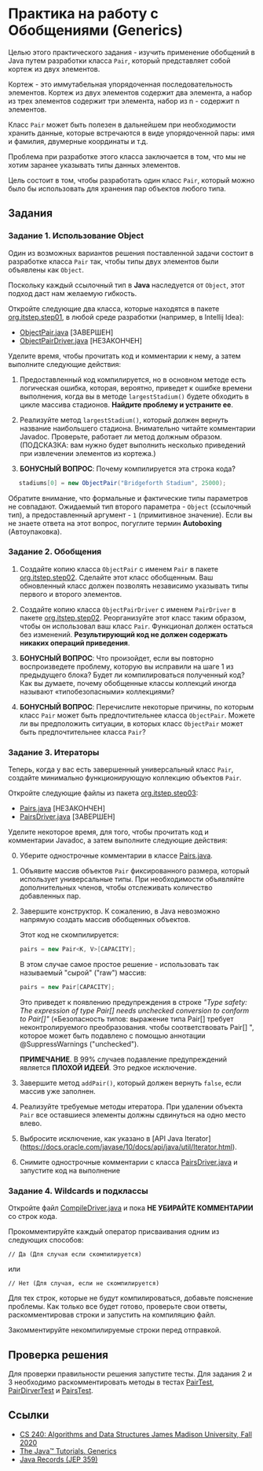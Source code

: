 # Практика на работу с Обобщениями (Generics)

Целью этого практического задания - изучить применение обобщений в Java путем разработки класса `Pair`, который
представляет собой кортеж из двух элементов.

Кортеж - это иммутабельная упорядоченная последовательность элементов. Кортеж из двух элементов содержит два элемента, а 
набор из трех элементов содержит три элемента, набор из n - содержит n элементов.

Класс `Pair` может быть полезен в дальнейшем при необходимости хранить данные, которые встречаются в виде упорядоченной пары:
имя и фамилия, двумерные координаты и т.д.

Проблема при разработке этого класса заключается в том, что мы не хотим заранее указывать типы данных элементов.

Цель состоит в том, чтобы разработать один класс `Pair`, который можно было бы использовать для хранения пар объектов любого типа.

## Задания

### Задание 1. Использование Object

Один из возможных вариантов решения поставленной задачи состоит в разработке класса `Pair` так, чтобы типы двух 
элементов были объявлены как `Object`.

Поскольку каждый ссылочный тип в **Java** наследуется от `Object`, этот подход даст нам желаемую гибкость.

Откройте следующие два класса, которые находятся в пакете [org.itstep.step01](src/main/java/org/itstep/step01), 
в любой среде разработки (например, в Intellij Idea):

* [ObjectPair.java](src/main/java/org/itstep/step01/ObjectPair.java) [ЗАВЕРШЕН]
* [ObjectPairDriver.java](src/main/java/org/itstep/step01/ObjectPairDriver.java) [НЕЗАКОНЧЕН]

Уделите время, чтобы прочитать код и комментарии к нему, а затем выполните следующие действия:

1. Предоставленный код компилируется, но в основном методе есть логическая ошибка, которая, вероятно, приведет
к ошибке времени выполнения, когда вы в методе `largestStadium()` будете обходить в цикле массива стадионов. 
**Найдите проблему и устраните ее**.

2. Реализуйте метод `largestStadium()`, который должен вернуть название наибольшего стадиона. Внимательно читайте комментарии Javadoc.
Проверьте, работает ли метод должным образом. 
(ПОДСКАЗКА: вам нужно будет выполнить несколько приведений при извлечении элементов из кортежа.)

3. **БОНУСНЫЙ ВОПРОС**: Почему компилируется эта строка кода?

```java
   stadiums[0] = new ObjectPair("Bridgeforth Stadium", 25000);
```

Обратите внимание, что формальные и фактические типы параметров не совпадают. Ожидаемый тип второго параметра - `Object`
(ссылочный тип), а предоставленный аргумент - `1` (примитивное значение). 
Если вы не знаете ответа на этот вопрос, погуглите термин **Autoboxing** (Автоупаковка).

### Задание 2. Обобщения

1. Создайте копию класса `ObjectPair` с именем `Pair` в пакете [org.itstep.step02](src/main/java/org/itstep/step02). 
Сделайте этот класс обобщенным. Ваш обновленный класс должен позволять независимо указывать типы первого и второго элементов.

2. Создайте копию класса `ObjectPairDriver` с именем `PairDriver` в пакете [org.itstep.step02](src/main/java/org/itstep/step02).
Реорганизуйте этот класс таким образом, чтобы он использовал ваш класс `Pair`.
Функционал должен остаться без изменений. **Результирующий код не должен содержать никаких операций приведения**.

3. **БОНУСНЫЙ ВОПРОС**: Что произойдет, если вы повторно воспроизведете проблему, которую вы исправили на шаге 1 из предыдущего блока?
Будет ли компилироваться полученный код? Как вы думаете, почему обобщенные классы коллекций иногда называют «типобезопасными» коллекциями?

4. **БОНУСНЫЙ ВОПРОС**: Перечислите некоторые причины, по которым класс `Pair` может быть предпочтительнее класса `ObjectPair`.
Можете ли вы предположить ситуации, в которых класс `ObjectPair` может быть предпочтительнее класса `Pair`?

### Задание 3. Итераторы

Теперь, когда у вас есть завершенный универсальный класс `Pair`, создайте минимально функционирующую коллекцию объектов `Pair`.

Откройте следующие файлы из пакета [org.itstep.step03](src/main/java/org/itstep/step03):

* [Pairs.java](src/main/java/org/itstep/step03/Pairs.java) [НЕЗАКОНЧЕН]
* [PairsDriver.java](src/main/java/org/itstep/step03/PairsDriver.java) [ЗАВЕРШЕН]

Уделите некоторое время, для того, чтобы прочитать код и комментарии Javadoc, а затем выполните следующие действия:

0. Уберите однострочные комментарии в классе [Pairs.java](src/main/java/org/itstep/step03/Pairs.java).

1. Объявите массив объектов `Pair` фиксированного размера, который использует универсальные типы.
При необходимости объявляйте дополнительных членов, чтобы отслеживать количество добавленных пар.

2. Завершите конструктор. К сожалению, в Java невозможно напрямую создать массив обобщенных объектов. 
    
    Этот код не скомпилируется:
    
    ```java
    pairs = new Pair<K, V>[CAPACITY];
    ```       
       
    В этом случае самое простое решение - использовать так называемый "сырой" ("raw") массив:
    
    ```java
    pairs = new Pair[CAPACITY];
    ```
    
    Это приведет к появлению предупреждения в строке 
    _"Type safety: The expression of type Pair[] needs unchecked conversion to conform to Pair[]"_ («Безопасность типов: 
    выражение типа Pair[] требует неконтролируемого преобразования. чтобы соответствовать Pair[] ", 
    которое может быть подавлено с помощью аннотации @SuppressWarnings ("unchecked"). 
    
    **ПРИМЕЧАНИЕ**. В 99% случаев подавление предупреждений является **ПЛОХОЙ ИДЕЕЙ**. Это редкое исключение.

3. Завершите метод `addPair()`, который должен вернуть `false`, если массив уже заполнен.
4. Реализуйте требуемые методы итератора. При удалении объекта `Pair` все оставшиеся элементы должны сдвинуться на одно место влево.
5. Выбросите исключение, как указано в [API Java Iterator] (https://docs.oracle.com/javase/10/docs/api/java/util/Iterator.html).
6. Снимите однострочные комментарии с класса [PairsDriver.java](src/main/java/org/itstep/step03/PairsDriver.java) и
запустите код на выполнение

### Задание 4. Wildcards и подклассы

Откройте файл [CompileDriver.java](src/main/java/org/itstep/step04/CompileDriver.java) и пока **НЕ УБИРАЙТЕ КОММЕНТАРИИ**
со строк кода.

Прокомментируйте каждый оператор присваивания одним из следующих способов:

```
// Да (Для случая если скомпилируется)
```

или

```
// Нет (Для случая, если не скомпилируется)
```

Для тех строк, которые не будут компилироваться, добавьте пояснение проблемы. Как только все будет готово,
проверьте свои ответы, раскомментировав строки и запустить на компиляцию файл.

Закомментируйте некомпилируемые строки перед отправкой.

## Проверка решения

Для проверки правильности решения запустите тесты. Для задания 2 и 3 необходимо раскомментировать методы в тестах
[PairTest](src/test/java/org/itstep/step02/PairTest.java), [PairDirverTest](src/test/java/org/itstep/step02/PairDriverTest.java) 
и [PairsTest](src/test/java/org/itstep/step03/PairsTest.java). 

## Ссылки

* [CS 240: Algorithms and Data Structures James Madison University, Fall 2020](https://w3.cs.jmu.edu/spragunr/CS240/labs/generics/generics.shtml)
* [The Java™ Tutorials. Generics](https://docs.oracle.com/javase/tutorial/java/generics/index.html)
* [Java Records (JEP 359)](https://habr.com/ru/post/487308/)